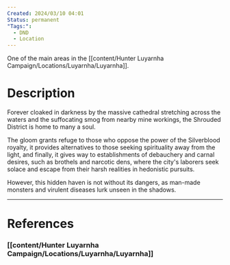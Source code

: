 ```yaml
---
Created: 2024/03/10 04:01
Status: permanent
"Tags:":
  - DND
  - Location
---
```

One of the main areas in the [[content/Hunter Luyarnha Campaign/Locations/Luyarnha/Luyarnha]].

# Description

Forever cloaked in darkness by the massive cathedral stretching across the waters and the suffocating smog from nearby mine workings, the Shrouded District is home to many a soul. 

The gloom grants refuge to those who oppose the power of the Silverblood royalty, it provides alternatives to those seeking spirituality away from the light, and finally, it gives way to establishments of debauchery and carnal desires, such as brothels and narcotic dens, where the city's laborers seek solace and escape from their harsh realities in hedonistic pursuits. 

However, this hidden haven is not without its dangers, as man-made monsters and virulent diseases lurk unseen in the shadows.



---
# References
### [[content/Hunter Luyarnha Campaign/Locations/Luyarnha/Luyarnha]]